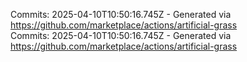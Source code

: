 Commits: 2025-04-10T10:50:16.745Z - Generated via https://github.com/marketplace/actions/artificial-grass
<br>
Commits: 2025-04-10T10:50:16.745Z - Generated via https://github.com/marketplace/actions/artificial-grass
<br>
